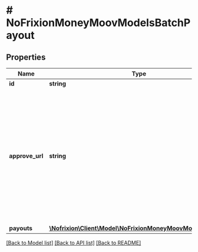 # # NoFrixionMoneyMoovModelsBatchPayout

## Properties

Name | Type | Description | Notes
------------ | ------------- | ------------- | -------------
**id** | **string** |  | [optional]
**approve_url** | **string** | This field is used when returning a batch payout record to a client. If set it holds the URL  the user needs to visit in order to complete a strong authentication check in order to approve   the batch payouts. | [optional]
**payouts** | [**\Nofrixion\Client\Model\NoFrixionMoneyMoovModelsPayout[]**](NoFrixionMoneyMoovModelsPayout.md) |  | [optional]

[[Back to Model list]](../../README.md#models) [[Back to API list]](../../README.md#endpoints) [[Back to README]](../../README.md)
